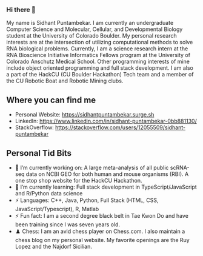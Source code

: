 ### Hi there 👋

My name is Sidhant Puntambekar. I am currently an undergraduate Computer Science and Molecular, Cellular, and Developmental Biology student at the University of Colorado Boulder. My personal research interests are at the intersection of utilizing computational methods to solve RNA biological problems. Currently, I am a science research intern at the RNA Bioscience Initiative Informatics Fellows program at the University of Colorado Anschutz Medical School. Other programming interests of mine include object oriented programming and full stack development. I am also a part of the HackCU (CU Boulder Hackathon) Tech team and a member of the CU Robotic Boat and Robotic Mining clubs. 

## Where you can find me
 - Personal Website: https://sidhantpuntambekar.surge.sh
 - LinkedIn: https://www.linkedin.com/in/sidhant-puntambekar-0bb881130/
 - StackOverflow: https://stackoverflow.com/users/12055509/sidhant-puntambekar

## Personal Tid Bits
  - 🔭 I’m currently working on: A large meta-analysis of all public scRNA-seq data on NCBI GEO for both human and mouse organisms (RBI). A one stop shop website for the HackCU Hackathon.
  - 🌱 I’m currently learning: Full stack development in TypeScript/JavaScript and R/Python data science
  - ⚡ Languages: C++, Java, Python, Full Stack (HTML, CSS, JavaScript/Typescript), R, Matlab 
  - ⚡ Fun fact: I am a second degree black belt in Tae Kwon Do and have been training since I was seven years old.  
  - ♟️ Chess: I am an avid chess player on Chess.com. I also maintain a chess blog on my personal website. My favorite openings are the Ruy Lopez and the Najdorf Sicilian. 

<!--
**SidhantPuntambekar/SidhantPuntambekar** is a ✨ _special_ ✨ repository because its `README.md` (this file) appears on your GitHub profile.

Here are some ideas to get you started:

- 🔭 I’m currently working on ...
- 🌱 I’m currently learning ...
- 👯 I’m looking to collaborate on ...
- 🤔 I’m looking for help with ...
- 💬 Ask me about ...
- 📫 How to reach me: ...
- 😄 Pronouns: ...
- ⚡ Fun fact: ...
-->
